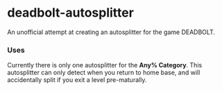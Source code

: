 # deadbolt-autosplitter
An unofficial attempt at creating an autosplitter for the game DEADBOLT. 

### Uses
Currently there is only one autosplitter for the **Any% Category**. This autosplitter can only detect when you return to home base, and will accidentally split if you exit a level pre-maturally.
